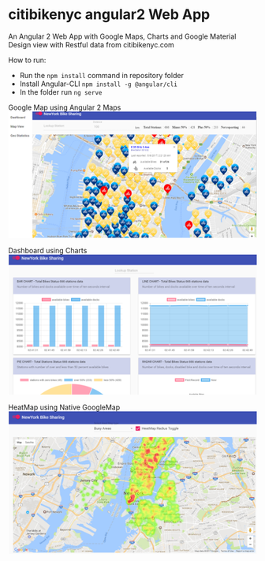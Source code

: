 citibikenyc angular2 Web App
============

An Angular 2 Web App with Google Maps, Charts and Google Material Design view with Restful data from citibikenyc.com

How to run:
- Run the `npm install` command in repository folder
- Install Angular-CLI `npm install -g @angular/cli`
- In the folder run `ng serve`

Google Map using Angular 2 Maps
![Map View](https://github.com/ahmadalibaloch/citibikenyc-angular2/blob/master/mapview.png "Preview Image Map")

Dashboard using Charts
![Dashboard](https://github.com/ahmadalibaloch/citibikenyc-angular2/raw/master/dashboard.png "Preview Image Dashboard")

HeatMap using Native GoogleMap
![HeatMap](https://github.com/ahmadalibaloch/citibikenyc-angular2/blob/master/heatmap.png "Preview Image HeatMap")
